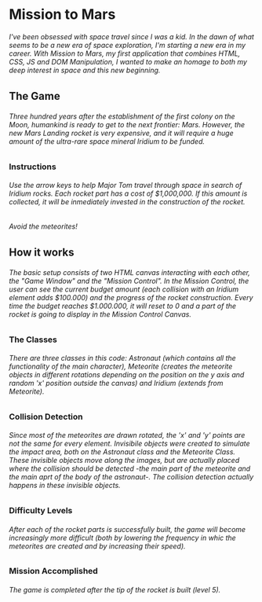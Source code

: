# Mission to Mars

###### I've been obsessed with space travel since I was a kid. In the dawn of what seems to be a new era of space exploration, I'm starting a new era in my career. With Mission to Mars, my first application that combines HTML, CSS, JS and DOM Manipulation, I wanted to make an homage to both my deep interest in space and this new beginning.

## The Game

###### Three hundred years after the establishment of the first colony on the Moon, humankind is ready to get to the next frontier: Mars. However, the new Mars Landing rocket is very expensive, and it will require a huge amount of the ultra-rare space mineral Iridium to be funded. 

### Instructions

###### Use the arrow keys to help Major Tom travel through space in search of Iridium rocks. Each rocket part has a cost of $1,000,000. If this amount is collected, it will be inmediately invested in the construction of the rocket.

###### Avoid the meteorites!

## How it works

###### The basic setup consists of two HTML canvas interacting with each other, the "Game Window" and the "Mission Control". In the Mission Control, the user can see the current budget amount (each collision with an *Iridium* element adds $100.000) and the progress of the rocket construction. Every time the budget reaches $1.000.000, it will reset to 0 and a part of the rocket is going to display in the Mission Control Canvas. 

### The Classes

###### There are three classes in this code: *Astronaut* (which contains all the functionality of the main character), *Meteorite* (creates the meteorite objects in different rotations depending on the position on the y axis and random 'x' position outside the canvas) and *Iridium* (extends from Meteorite).

### Collision Detection

###### Since most of the meteorites are drawn rotated, the 'x' and 'y' points are not the same for every element. Invisibile objects were created to simulate the *impact area*, both on the Astronaut class and the Meteorite Class. These invisible objects move along the images, but are actually placed where the collision should be detected -the main part of the meteorite and the main aprt of the body of the astronaut-. The collision detection actually happens in these invisible objects.

### Difficulty Levels

###### After each of the rocket parts is successfully built, the game will become increasingly more difficult (both by lowering the frequency in whic the meteorites are created and by increasing their speed).

### Mission Accomplished

###### The game is completed after the tip of the rocket is built (level 5). 
